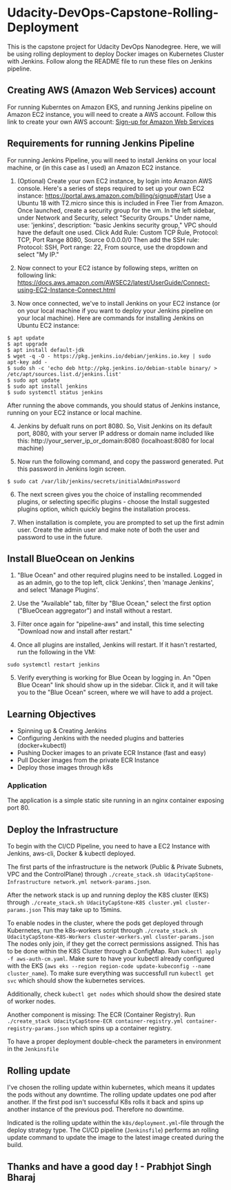 # Udacity-DevOps-Capstone-Rolling-Deployment
This is the capstone project for Udacity DevOps Nanodegree. Here, we will be using rolling deployment to deploy Docker images on Kubernetes Cluster with Jenkins. Follow along the README file to run these files on Jenkins pipeline.

## Creating AWS (Amazon Web Services) account
For running Kuberntes on Amazon EKS, and running Jenkins pipeline on Amazon EC2 instance, you will need to create a AWS account. Follow this link to create your own AWS account: [Sign-up for Amazon Web Services](https://portal.aws.amazon.com/billing/signup#/start)

## Requirements for running Jenkins Pipeline
For running Jenkins Pipeline, you will need to install Jenkins on your local machine, or (in this case as I used) an Amazon EC2 instance. 
1. (Optional) Create your own EC2 instance, by login into Amazon AWS console. Here's a series of steps required to set up your own EC2 instance: https://portal.aws.amazon.com/billing/signup#/start 
Use a Ubuntu 18 with T2.micro since this is included in Free Tier from Amazon.
Once launched, create a security group for the vm. In the left sidebar, under Network and Security, select "Security Groups." Under name, use: 'jenkins', description: "basic Jenkins security group," VPC should have the default one used. Click Add Rule: Custom TCP Rule, Protocol: TCP, Port Range 8080, Source 0.0.0.0/0 Then add the SSH rule: Protocol: SSH, Port range: 22, From source, use the dropdown and select "My IP."

2. Now connect to your EC2 istance by following steps, written on following link: https://docs.aws.amazon.com/AWSEC2/latest/UserGuide/Connect-using-EC2-Instance-Connect.html

3. Now once connected, we've to install Jenkins on your EC2 instance (or on your local machine if you want to deploy your Jenkins pipeline on your local machine). Here are commands for installing Jenkins on Ubuntu EC2 instance: 
```
$ apt update
$ apt upgrade
$ apt install default-jdk
$ wget -q -O - https://pkg.jenkins.io/debian/jenkins.io.key | sudo apt-key add -
$ sudo sh -c 'echo deb http://pkg.jenkins.io/debian-stable binary/ > /etc/apt/sources.list.d/jenkins.list'
$ sudo apt update
$ sudo apt install jenkins
$ sudo systemctl status jenkins
```
After running the above commands, you should status of Jenkins instance, running on your EC2 instance or local machine.

4. Jenkins by defualt runs on port 8080. So, Visit Jenkins on its default port, 8080, with your server IP address or domain name included like this: http://your_server_ip_or_domain:8080 (localhoast:8080 for local machine)

5. Now run the following command, and copy the password generated. Put this password in Jenkins login screen.
```
$ sudo cat /var/lib/jenkins/secrets/initialAdminPassword
```

6. The next screen gives you the choice of installing recommended plugins, or selecting specific plugins - choose the Install suggested plugins option, which quickly begins the installation process. 

7. When installation is complete, you are prompted to set up the first admin user. Create the admin user and make note of both the user and password to use in the future.

## Install BlueOcean on Jenkins
1. "Blue Ocean" and other required plugins need to be installed. Logged in as an admin, go to the top left, click 'Jenkins', then 'manage Jenkins', and select 'Manage Plugins'.

2. Use the "Available" tab, filter by "Blue Ocean," select the first option ("BlueOcean aggregator") and install without a restart.

3. Filter once again for "pipeline-aws" and install, this time selecting "Download now and install after restart."

4. Once all plugins are installed, Jenkins will restart. If it hasn't restarted, run the following in the VM:
```
sudo systemctl restart jenkins
```
5. Verify everything is working for Blue Ocean by logging in. An "Open Blue Ocean" link should show up in the sidebar. Click it, and it will take you to the "Blue Ocean" screen, where we will have to add a project.

## Learning Objectives

- Spinning up & Creating Jenkins
- Configuring Jenkins with the needed plugins and batteries (docker+kubectl)
- Pushing Docker images to an private ECR Instance (fast and easy)
- Pull Docker images from the private ECR Instance
- Deploy those images through k8s

### Application

The application is a simple static site running in an nginx container exposing
port 80.

## Deploy the Infrastructure

To begin with the CI/CD Pipeline, you need to have a EC2 Instance with Jenkins,
aws-cli, Docker & kubectl deployed.

The first parts of the infrastructure is the network (Public & Private Subnets,
VPC and the ControlPlane) through
`./create_stack.sh UdacityCapStone-Infrastructure network.yml network-params.json`.

After the network stack is up and running deploy the K8S cluster (EKS) through
`./create_stack.sh UdacityCapStone-K8S cluster.yml cluster-params.json`
This may take up to 15mins.

To enable nodes in the cluster, where the pods get deployed through Kubernetes,
run the k8s-workers script through
`./create_stack.sh UdacityCapStone-K8S-Workers cluster-workers.yml cluster-params.json`
The nodes only join, if they get the correct permissions assigned. This has to
be done within the K8S Cluster through a ConfigMap. Run
`kubectl apply -f aws-auth-cm.yaml`. Make sure to have your kubectl already
configured with the EKS
(`aws eks --region region-code update-kubeconfig --name cluster_name`). To make
sure everything was successfull run `kubectl get svc` which should show the
kubernetes services.

Additionally, check `kubectl get nodes` which should show the desired state of
worker nodes.

Another component is missing: The ECR (Container Registry). Run
`./create_stack UdacityCapStone-ECR container-registry.yml container-registry-params.json`
which spins up a container registry.

To have a proper deployment double-check the parameters in environment in the
`Jenkinsfile`

## Rolling update

I've chosen the rolling update within kubernetes, which means it updates the
pods without any downtime. The rolling update updates one pod after another. If
the first pod isn't successful K8s rolls it back and spins up another instance
of the previous pod. Therefore no downtime.

Indicated is the rolling update within the `k8s/deployment.yml`-file through the
deploy strategy type. The CI/CD pipeline (`Jenkinsfile`) performs an rolling
update command to update the image to the latest image created during the build.

## Thanks and have a good day ! - Prabhjot Singh Bharaj 
